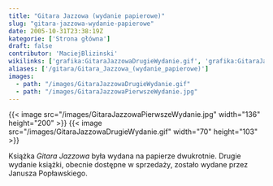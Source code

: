 ```yaml
---
title: "Gitara Jazzowa (wydanie papierowe)"
slug: "gitara-jazzowa-wydanie-papierowe"
date: 2005-10-31T23:38:19Z
kategorie: ['Strona główna']
draft: false
contributor: 'MaciejBlizinski'
wikilinks: ['grafika:GitaraJazzowaDrugieWydanie.gif', 'grafika:GitaraJazzowaPierwszeWydanie.jpg']
aliases: ['/gitara/Gitara_Jazzowa_(wydanie_papierowe)']
images:
  - path: "/images/GitaraJazzowaDrugieWydanie.gif"
  - path: "/images/GitaraJazzowaPierwszeWydanie.jpg"
---
```

{{< image src="/images/GitaraJazzowaPierwszeWydanie.jpg" width="136" height="200" >}}
{{< image src="/images/GitaraJazzowaDrugieWydanie.gif" width="70" height="103" >}}

Książka *Gitara Jazzowa* była wydana na papierze dwukrotnie. Drugie
wydanie książki, obecnie dostępne w sprzedaży, zostało wydane przez
Janusza Popławskiego.


